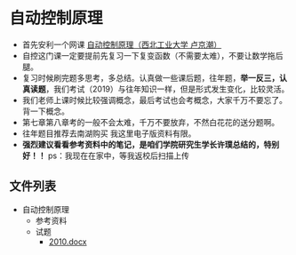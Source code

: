 # 自动控制原理
* 首先安利一个网课 [自动控制原理（西北工业大学 卢京潮）](https://www.bilibili.com/video/av9217441?from=search&seid=12437527525117944635)
* 自控这门课一定要提前先复习一下复变函数（不需要太难），不要让数学拖后腿。
* 复习时候刷完题多思考，多总结。认真做一些课后题，往年题，**举一反三，认真读题**，我们考试（2019）与往年知识一样，但是形式发生变化，比较灵活。
* 我们老师上课时候比较强调概念，最后考试也会考概念，大家千万不要忘了。背一下概念。
* 第七章第八章考的一般不会太难，千万不要放弃，不然白花花的送分题啊。
* 往年题目推荐去南湖购买 我这里电子版资料有限。
* **强烈建议看看参考资料中的笔记，是咱们学院研究生学长许璞总结的，特别好！！**  ps：我现在在家中，等我返校后扫描上传

## 文件列表

- 自动控制原理
    - 参考资料
    - 试题
        - [2010.docx](https://gitee.com/wisfly/NEU-RSE-Courses/raw/master/自动控制原理\试题/2010.docx)
